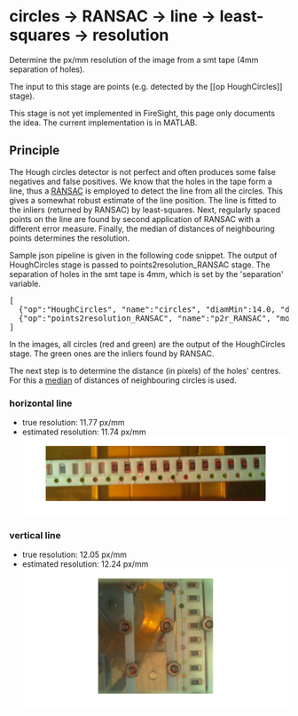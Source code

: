 # circles -> **RANSAC -> line -> least-squares** -> resolution
Determine the px/mm resolution of the image from a smt tape (4mm separation of holes).

The input to this stage are points (e.g. detected by the [[op HoughCircles]] stage).

This stage is not yet implemented in FireSight, this page only documents the idea. The current implementation is in MATLAB.

## Principle

The Hough circles detector is not perfect and often produces some false negatives and false positives. We know that the holes in the tape form a line, thus a [RANSAC](https://en.wikipedia.org/wiki/RANSAC) is employed to detect the line from all the circles. This gives a somewhat robust estimate of the line position. The line is fitted to the inliers (returned by RANSAC) by least-squares. Next, regularly spaced points on the line are found by second application of RANSAC with a different error measure. Finally, the median of distances of neighbouring points determines the resolution.

Sample json pipeline is given in the following code snippet. The output of HoughCircles stage is passed to points2resolution_RANSAC stage. The separation of holes in the smt tape is 4mm, which is set by the 'separation' variable.

<pre>
[
  {"op":"HoughCircles", "name":"circles", "diamMin":14.0, "diamMax":20.0, "show":1},
  {"op":"points2resolution_RANSAC", "name":"p2r_RANSAC", "model":"circles", "separation":4.0}
]
</pre>

In the images, all circles (red and green) are the output of the HoughCircles stage. The green ones are the inliers found by RANSAC.

The next step is to determine the distance (in pixels) of the holes' centres. For this a [median](https://en.wikipedia.org/wiki/Median) of distances of neighbouring circles is used.

### horizontal line
* true resolution: 11.77 px/mm
* estimated resolution: 11.74 px/mm
![8mm](img/8mm_line_circles_RANSAC.png)

### vertical line
* true resolution: 12.05 px/mm
* estimated resolution: 12.24 px/mm
![8mm vertical](img/8mm-vert_line_circles_RANSAC.png)